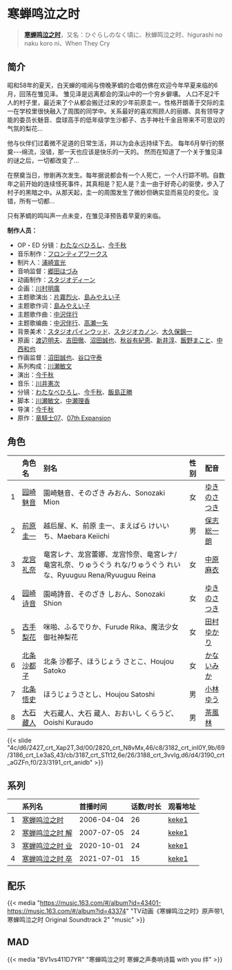 # 寒蝉鸣泣之时


> <u>**[寒蝉鸣泣之时](https://bgm.tv/subject/289)**</u>，又名：ひぐらしのなく頃に、秋蝉鸣泣之时、higurashi no naku koro ni、When They Cry

## 简介

昭和58年的夏天，白天蝉的喧闹与傍晚茅蜩的合唱仿佛在欢迎今年早夏来临的6月，回荡在雏见泽。
雏见泽是远离都会的深山中的一个穷乡僻壤。
人口不足2千人的村子里，最近来了个从都会搬迁过来的少年前原圭一。性格开朗善于交际的圭一在学校里很快融入了周围的同学中。关系最好的喜欢照顾人的丽娜、具有领导才能的委员长魅音、盘球高手的低年级学生沙都子、古手神社千金且带来不可思议的气氛的梨花…

他与伙伴们过着微不足道的日常生活，并以为会永远持续下去。
每年6月举行的祭奠---绵流，没错，那一天也应该是快乐的一天的。
然而在知道了一个关于雏见泽的谜之后，一切都改变了…

在祭奠当日，惨剧再次发生。每年据说都会有一个人死亡，一个人行踪不明。自数年之前开始的连续怪死事件，其真相是？犯人是？圭一由于好奇心的驱使，步入了村子的黑暗之中。从那天起，圭一的周围发生了微妙但确实显而易见的变化。没错，所有一切都…

只有茅蜩的鸣叫声一点未变，在雏见泽预告着早夏的来临。

**制作人员：**
- OP・ED 分镜：[わたなべひろし](https://bgm.tv/person/329)、[今千秋](https://bgm.tv/person/2964)
- 音乐制作：[フロンティアワークス](https://bgm.tv/person/1495)
- 制片人：[浦崎宣光](https://bgm.tv/person/13569)
- 音响监督：[郷田ほづみ](https://bgm.tv/person/1555)
- 动画制作：[スタジオディーン](https://bgm.tv/person/181)
- 企画：[川村明廣](https://bgm.tv/person/238)
- 主题歌演出：[片霧烈火](https://bgm.tv/person/5893)、[島みやえい子](https://bgm.tv/person/6463)
- 主题歌作词：[島みやえい子](https://bgm.tv/person/6463)
- 主题歌作曲：[中沢伴行](https://bgm.tv/person/6403)
- 主题歌编曲：[中沢伴行](https://bgm.tv/person/6403)、[高瀬一矢](https://bgm.tv/person/6402)
- 背景美术：[スタジオパインウッド](https://bgm.tv/person/36664)、[スタジオカノン](https://bgm.tv/person/36854)、[大久保錦一](https://bgm.tv/person/39110)
- 原画：[渡辺明夫](https://bgm.tv/person/6009)、[吉田徹](https://bgm.tv/person/418)、[沼田誠也](https://bgm.tv/person/3447)、[秋谷有紀恵](https://bgm.tv/person/14377)、[新井淳](https://bgm.tv/person/12576)、[飯野まこと](https://bgm.tv/person/18772)、[中西和也](https://bgm.tv/person/32387)
- 作画监督：[沼田誠也](https://bgm.tv/person/3447)、[谷口守泰](https://bgm.tv/person/1560)
- 系列构成：[川瀬敏文](https://bgm.tv/person/267)
- 演出：[今千秋](https://bgm.tv/person/2964)
- 音乐：[川井憲次](https://bgm.tv/person/67)
- 分镜：[わたなべひろし](https://bgm.tv/person/329)、[今千秋](https://bgm.tv/person/2964)、[飯島正勝](https://bgm.tv/person/2233)
- 脚本：[川瀬敏文](https://bgm.tv/person/267)、[中瀬理香](https://bgm.tv/person/2728)
- 导演：[今千秋](https://bgm.tv/person/2964)
- 原作：[竜騎士07](https://bgm.tv/person/2962)、[07th Expansion](https://bgm.tv/person/2963)

## 角色

|     |   角色名   |   别名  | 性别 |  配音  |
|:--- |:------  |:----      |:---  |:--   |
| 1 | [园崎魅音](https://bgm.tv/character/2427) | 園崎魅音、そのざき みおん、Sonozaki Mion | 女 | [ゆきのさつき](https://bgm.tv/person/3821) |
| 2 | [前原圭一](https://bgm.tv/character/2820) | 越后屋、K、前原 圭一、まえばら けいいち、Maebara Keiichi | 男 | [保志総一朗](https://bgm.tv/person/3884) |
| 3 | [龙宫礼奈](https://bgm.tv/character/3182) | 竜宮レナ、龙宫蕾娜、龙宫怜奈、竜宮レナ/竜宮礼奈、りゅうぐう れな/りゅうぐう れいな、Ryuuguu Rena/Ryuuguu Reina | 女 | [中原麻衣](https://bgm.tv/person/4145) |
| 4 | [园崎诗音](https://bgm.tv/character/3186) | 園崎詩音、そのざき しおん、Sonozaki Shion | 女 | [ゆきのさつき](https://bgm.tv/person/3821) |
| 5 | [古手梨花](https://bgm.tv/character/3187) | 咪啪、ふるでりか、Furude Rika、魔法少女 御社神梨花 | 女 | [田村ゆかり](https://bgm.tv/person/3965) |
| 6 | [北条沙都子](https://bgm.tv/character/3188) | 北条 沙都子、ほうじょう さとこ、Houjou Satoko | 女 | [かないみか](https://bgm.tv/person/3896) |
| 7 | [北条悟史](https://bgm.tv/character/3190) | ほうじょうさとし、Houjou Satoshi | 男 | [小林ゆう](https://bgm.tv/person/4398) |
| 8 | [大石藏人](https://bgm.tv/character/3191) | 大石蔵人、大石 蔵人、おおいし くらうど、Ooishi Kuraudo | 男 | [茶風林](https://bgm.tv/person/4046) |

{{< slide "4c/d6/2427_crt_Xap2T,3d/00/2820_crt_N8vMx,46/c8/3182_crt_inI0Y,9b/69/3186_crt_Le3aS,43/cb/3187_crt_STt12,6e/26/3188_crt_3vvIg,d6/d4/3190_crt_aGZFn,f0/23/3191_crt_anidb" >}}

## 系列

|     | 系列名      | 首播时间       | 话数/时长 | 观看地址                                                    |
| :-- | :------- | :--------- | :---- | :------------------------------------------------------ |
| 1   |[寒蝉鸣泣之时](https://bgm.tv/subject/289)| 2006-04-04 | 26    | [keke1](https://www.keke1.app/play/28315-4-249067.html) |
| 2   |[寒蝉鸣泣之时 解](https://bgm.tv/subject/288)| 2007-07-05 | 24    | [keke1](https://www.keke1.app/play/28280-4-248470.html) |
| 3   |[寒蝉鸣泣之时 业](https://bgm.tv/subject/297969)| 2020-10-01 | 24    | [keke1](https://www.keke1.app/play/28316-4-249094.html) |
| 4   |[寒蝉鸣泣之时 卒](https://bgm.tv/subject/331033)| 2021-07-01 | 15    | [keke1](https://www.keke1.app/play/28317-4-249118.html) |

## 配乐

{{< media  "https://music.163.com/#/album?id=43401-https://music.163.com/#/album?id=43374"
"TV动画《寒蝉鸣泣之时》原声带1,寒蝉鸣泣之时 Original Soundtrack 2"
"music" >}}



## MAD

{{< media  "BV1vs411D7YR" 
"寒蝉鸣泣之时 寒蝉之声奏响诗篇 with you 绊" >}}

